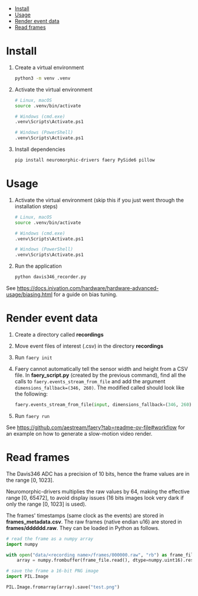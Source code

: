 - [Install](#install)
- [Usage](#usage)
- [Render event data](#render-event-data)
- [Read frames](#read-frames)

# Install

1. Create a virtual environment

    ```sh
    python3 -m venv .venv
    ```

2. Activate the virtual environment

    ```sh
    # Linux, macOS
    source .venv/bin/activate

    # Windows (cmd.exe)
    .venv\Scripts\Activate.ps1

    # Windows (PowerShell)
    .venv\Scripts\Activate.ps1
    ```

3. Install dependencies

    ```sh
    pip install neuromorphic-drivers faery PySide6 pillow
    ```

# Usage

1. Activate the virtual environment (skip this if you just went through the installation steps)

    ```sh
    # Linux, macOS
    source .venv/bin/activate

    # Windows (cmd.exe)
    .venv\Scripts\Activate.ps1

    # Windows (PowerShell)
    .venv\Scripts\Activate.ps1
    ```

2. Run the application

    ```sh
    python davis346_recorder.py
    ```

See https://docs.inivation.com/hardware/hardware-advanced-usage/biasing.html for a guide on bias tuning.

# Render event data

1. Create a directory called **recordings**

2. Move event files of interest (.csv) in the directory **recordings**

3. Run `faery init`

4. Faery cannot automatically tell the sensor width and height from a CSV file. In **faery_script.py** (created by the previous command), find all the calls to `faery.events_stream_from_file` and add the argument `dimensions_fallback=(346, 260)`. The modified called should look like the following:

    ```py
    faery.events_stream_from_file(input, dimensions_fallback=(346, 260))
    ```

5. Run `faery run`

See https://github.com/aestream/faery?tab=readme-ov-file#workflow for an example on how to generate a slow-motion video render.

# Read frames

The Davis346 ADC has a precision of 10 bits, hence the frame values are in the range [0, 1023].

Neuromorphic-drivers multiplies the raw values by 64, making the effective range [0, 65472], to avoid display issues (16 bits images look very dark if only the range [0, 1023] is used).

The frames' timestamps (same clock as the events) are stored in **frames_metadata.csv**. The raw frames (native endian u16) are stored in **frames/dddddd.raw**. They can be loaded in Python as follows.

```py
# read the frame as a numpy array
import numpy

with open("data/<recording name>/frames/000000.raw", "rb") as frame_file:
    array = numpy.frombuffer(frame_file.read(), dtype=numpy.uint16).reshape((260, 346))

# save the frame a 16-bit PNG image
import PIL.Image

PIL.Image.fromarray(array).save("test.png")
```

